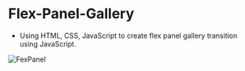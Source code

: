 # Flex-Panel-Gallery

- Using HTML, CSS, JavaScript to create flex panel gallery transition using JavaScript.

![FexPanel](https://user-images.githubusercontent.com/91690267/208238177-da52e8e5-3cfb-41e7-b976-a41225e64420.jpg)
